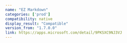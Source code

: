 ```yaml
---
name: "EZ Markdown"
categories: ['prod']
compatibility: native
display_result: "Compatible"
version_from: "1.7.0.0"
link: https://apps.microsoft.com/detail/9PKSXC9NJ3VJ
---
```

